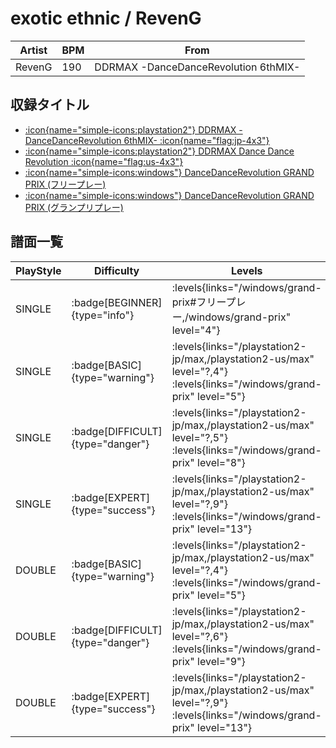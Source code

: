 # exotic ethnic / RevenG

|Artist|BPM|From|
|------|---|----|
|RevenG|190|DDRMAX -DanceDanceRevolution 6thMIX-|

## 収録タイトル

- [:icon{name="simple-icons:playstation2"} DDRMAX -DanceDanceRevolution 6thMIX- :icon{name="flag:jp-4x3"}](/playstation2-jp/max)
- [:icon{name="simple-icons:playstation2"} DDRMAX Dance Dance Revolution :icon{name="flag:us-4x3"}](/playstation2-us/max)
- [:icon{name="simple-icons:windows"} DanceDanceRevolution GRAND PRIX (フリープレー)](/windows/grand-prix#フリープレー)
- [:icon{name="simple-icons:windows"} DanceDanceRevolution GRAND PRIX (グランプリプレー)](/windows/grand-prix)

## 譜面一覧

|PlayStyle|Difficulty|Levels|Notes|Movie|
|---------|----------|------|-----|-----|
|SINGLE| :badge[BEGINNER]{type="info"}| :levels{links="/windows/grand-prix#フリープレー,/windows/grand-prix" level="4"}|122/0||
|SINGLE| :badge[BASIC]{type="warning"}| :levels{links="/playstation2-jp/max,/playstation2-us/max" level="?,4"} :levels{links="/windows/grand-prix" level="5"}|169/13||
|SINGLE| :badge[DIFFICULT]{type="danger"}| :levels{links="/playstation2-jp/max,/playstation2-us/max" level="?,5"} :levels{links="/windows/grand-prix" level="8"}|229/37||
|SINGLE| :badge[EXPERT]{type="success"}| :levels{links="/playstation2-jp/max,/playstation2-us/max" level="?,9"} :levels{links="/windows/grand-prix" level="13"}|431/21||
|DOUBLE| :badge[BASIC]{type="warning"}| :levels{links="/playstation2-jp/max,/playstation2-us/max" level="?,4"} :levels{links="/windows/grand-prix" level="5"}|176/9||
|DOUBLE| :badge[DIFFICULT]{type="danger"}| :levels{links="/playstation2-jp/max,/playstation2-us/max" level="?,6"} :levels{links="/windows/grand-prix" level="9"}|258/13||
|DOUBLE| :badge[EXPERT]{type="success"}| :levels{links="/playstation2-jp/max,/playstation2-us/max" level="?,9"} :levels{links="/windows/grand-prix" level="13"}|265/109||
